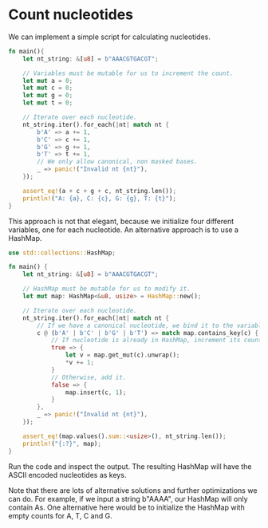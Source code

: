 # Count nucleotides

We can implement a simple script for calculating nucleotides.
```rust
fn main(){
    let nt_string: &[u8] = b"AAACGTGACGT";

    // Variables must be mutable for us to increment the count.
    let mut a = 0;
    let mut c = 0;
    let mut g = 0;
    let mut t = 0;

    // Iterate over each nucleotide.
    nt_string.iter().for_each(|nt| match nt {
        b'A' => a += 1,
        b'C' => c += 1,
        b'G' => g += 1,
        b'T' => t += 1,
        // We only allow canonical, non masked bases.
        _ => panic!("Invalid nt {nt}"),
    });

    assert_eq!(a + c + g + c, nt_string.len());
    println!("A: {a}, C: {c}, G: {g}, T: {t}");
}
```
This approach is not that elegant, because we initialize four different variables, one for each nucleotide. An alternative approach is to use a HashMap.

```rust
use std::collections::HashMap;

fn main() {
    let nt_string: &[u8] = b"AAACGTGACGT";

    // HashMap must be mutable for us to modify it.
    let mut map: HashMap<&u8, usize> = HashMap::new();

    // Iterate over each nucleotide.
    nt_string.iter().for_each(|nt| match nt {
        // If we have a canonical nucleotide, we bind it to the variable c.
        c @ (b'A' | b'C' | b'G' | b'T') => match map.contains_key(c) {
            // If nucleotide is already in HashMap, increment its count.
            true => {
                let v = map.get_mut(c).unwrap();
                *v += 1;
            }
            // Otherwise, add it.
            false => {
                map.insert(c, 1);
            }
        },
        _ => panic!("Invalid nt {nt}"),
    });

    assert_eq!(map.values().sum::<usize>(), nt_string.len());
    println!("{:?}", map);
}
```
Run the code and inspect the output. The resulting HashMap will have the ASCII encoded nucleotides as keys.

Note that there are lots of alternative solutions and further optimizations we can do. For example, if we input a string b"AAAA", our HashMap will only contain As. One alternative here would be to initialize the HashMap with empty counts for A, T, C and G.
